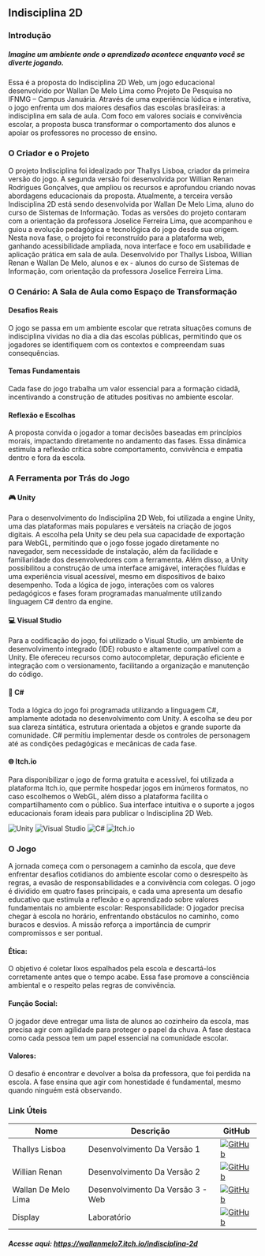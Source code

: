 ## Indisciplina 2D 

### Introdução
##### Imagine um ambiente onde o aprendizado acontece enquanto você se diverte jogando.

Essa é a proposta do Indisciplina 2D Web, um jogo educacional desenvolvido por Wallan De Melo Lima como Projeto De Pesquisa no IFNMG – Campus Januária.
Através de uma experiência lúdica e interativa, o jogo enfrenta um dos maiores desafios das escolas brasileiras: a indisciplina em sala de aula. Com foco em valores sociais e convivência escolar, a proposta busca transformar o comportamento dos alunos e apoiar os professores no processo de ensino.

### O Criador e o Projeto
O projeto Indisciplina foi idealizado por Thallys Lisboa, criador da primeira versão do jogo.
A segunda versão foi desenvolvida por Willian Renan Rodrigues Gonçalves, que ampliou os recursos e aprofundou criando novas abordagens educacionais da proposta. Atualmente, a terceira versão Indisciplina 2D está sendo desenvolvida por Wallan De Melo Lima, aluno do curso de Sistemas de Informação.
Todas as versões do projeto contaram com a orientação da professora Joselice Ferreira Lima, que acompanhou e guiou a evolução pedagógica e tecnológica do jogo desde sua origem.
Nesta nova fase, o projeto foi reconstruído para a plataforma web, ganhando acessibilidade ampliada, nova interface e foco em usabilidade e aplicação prática em sala de aula.
Desenvolvido por Thallys Lisboa, Willian Renan e Wallan De Melo, alunos e ex - alunos do curso de Sistemas de Informação, com orientação da professora Joselice Ferreira Lima.


### O Cenário: A Sala de Aula como Espaço de Transformação
#### Desafios Reais
O jogo se passa em um ambiente escolar que retrata situações comuns de indisciplina vividas no dia a dia das escolas públicas, permitindo que os jogadores se identifiquem com os contextos e compreendam suas consequências.
#### Temas Fundamentais
Cada fase do jogo trabalha um valor essencial para a formação cidadã, incentivando a construção de atitudes positivas no ambiente escolar.
#### Reflexão e Escolhas
A proposta convida o jogador a tomar decisões baseadas em princípios morais, impactando diretamente no andamento das fases. Essa dinâmica estimula a reflexão crítica sobre comportamento, convivência e empatia dentro e fora da escola.


### A Ferramenta por Trás do Jogo
#### 🎮 Unity
Para o desenvolvimento do Indisciplina 2D Web, foi utilizada a engine Unity, uma das plataformas mais populares e versáteis na criação de jogos digitais. A escolha pela Unity se deu pela sua capacidade de exportação para WebGL, permitindo que o jogo fosse jogado diretamente no navegador, sem necessidade de instalação, além da facilidade e familiaridade dos desenvolvedores com a ferramenta. Além disso, a Unity possibilitou a construção de uma interface amigável, interações fluídas e uma experiência visual acessível, mesmo em dispositivos de baixo desempenho. Toda a lógica de jogo, interações com os valores pedagógicos e fases foram programadas manualmente utilizando linguagem C# dentro da engine.

#### 💻 Visual Studio
Para a codificação do jogo, foi utilizado o Visual Studio, um ambiente de desenvolvimento integrado (IDE) robusto e altamente compatível com a Unity. Ele ofereceu recursos como autocompletar, depuração eficiente e integração com o versionamento, facilitando a organização e manutenção do código.

####  🧠 C#
Toda a lógica do jogo foi programada utilizando a linguagem C#, amplamente adotada no desenvolvimento com Unity. A escolha se deu por sua clareza sintática, estrutura orientada a objetos e grande suporte da comunidade. C# permitiu implementar desde os controles de personagem até as condições pedagógicas e mecânicas de cada fase.

####  🌐 Itch.io
Para disponibilizar o jogo de forma gratuita e acessível, foi utilizada a plataforma Itch.io, que permite hospedar jogos em inúmeros formatos, no caso escolhemos o WebGL, além disso a plataforma facilita o compartilhamento com o público. Sua interface intuitiva e o suporte a jogos educacionais foram ideais para publicar o Indisciplina 2D Web.

![Unity](https://img.shields.io/badge/unity-%23000000.svg?style=for-the-badge&logo=unity&logoColor=white)
![Visual Studio](https://img.shields.io/badge/Visual%20Studio-5C2D91.svg?style=for-the-badge&logo=visual-studio&logoColor=white)
![C#](https://img.shields.io/badge/c%23-%23239120.svg?style=for-the-badge&logo=csharp&logoColor=white)
![Itch.io](https://img.shields.io/badge/Itch-%23FF0B34.svg?style=for-the-badge&logo=Itch.io&logoColor=white)

### O Jogo
A jornada começa com o personagem a caminho da escola, que deve enfrentar desafios cotidianos do ambiente escolar como o desrespeito às regras, a evasão de responsabilidades e a convivência com colegas.
O jogo é dividido em quatro fases principais, e cada uma apresenta um desafio educativo que estimula a reflexão e o aprendizado sobre valores fundamentais no ambiente escolar:
Responsabilidade: O jogador precisa chegar à escola no horário, enfrentando obstáculos no caminho, como buracos e desvios. A missão reforça a importância de cumprir compromissos e ser pontual.


#### Ética: 
O objetivo é coletar lixos espalhados pela escola e descartá-los corretamente antes que o tempo acabe. Essa fase promove a consciência ambiental e o respeito pelas regras de convivência.


#### Função Social: 
O jogador deve entregar uma lista de alunos ao cozinheiro da escola, mas precisa agir com agilidade para proteger o papel da chuva. A fase destaca como cada pessoa tem um papel essencial na comunidade escolar.


#### Valores: 
O desafio é encontrar e devolver a bolsa da professora, que foi perdida na escola. A fase ensina que agir com honestidade é fundamental, mesmo quando ninguém está observando.


### Link Úteis
|Nome                 | Descrição                          | GitHub |
|---------------------|------------------------------------|--------|
| Thallys Lisboa      | Desenvolvimento Da Versão 1        |[![GitHub](https://img.shields.io/badge/GitHub-100000?style=for-the-badge&logo=github&logoColor=white)](https://github.com/ThallysLisboa)        | 
| Willian Renan       | Desenvolvimento Da Versão 2        |[![GitHub](https://img.shields.io/badge/GitHub-100000?style=for-the-badge&logo=github&logoColor=white)](https://github.com/WillRenan)| 
| Wallan De Melo Lima | Desenvolvimento Da Versão 3 - Web  |[![GitHub](https://img.shields.io/badge/GitHub-100000?style=for-the-badge&logo=github&logoColor=white)](https://github.com/WallanMelo)|
| Display             | Laboratório                        |[![GitHub](https://img.shields.io/badge/GitHub-100000?style=for-the-badge&logo=github&logoColor=white)](https://github.com/DisplayLabIF)|

##### Acesse aqui: https://wallanmelo7.itch.io/indisciplina-2d

